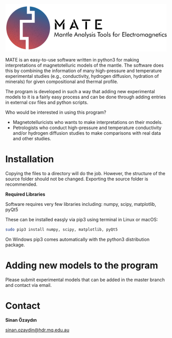 <img src="https://github.com/sinanozaydin/MATE/blob/master/mate_src/mate_full.png">

MATE is an easy-to-use software written in python3 for making interpretations of magnetotelluric models of the mantle. The software does this by combining the information of many high-pressure and temperature experimental studies (e.g., conductivity, hydrogen diffusion, hydration of minerals) for given compositional and thermal profile.

The program is developed in such a way that adding new experimental models to it is a fairly easy process and can be done through adding entries in external csv files and python scripts. 

Who would be interested in using this program?
- Magnetotelluricists who wants to make interpretations on their models.
- Petrologists who conduct high-pressure and temperature conductivity and/or hydrogen diffusion studies to make comparisons with real data and other studies.


Installation
==========

Copying the files to a directory will do the job. However, the structure of the source folder should not be changed. Exporting the source folder is recommended.

**Required Libraries**

Software requires very few libraries including: numpy, scipy, matplotlib, pyQt5

These can be installed easşly via pip3 using terminal in Linux or macOS:

```bash
sudo pip3 install numpy, scipy, matplotlib, pyQt5
```
On Windows pip3 comes automatically with the python3 distribution package.

Adding new models to the program
==========

Please submit experimental models that can be added in the master branch and contact via email.

Contact
==========
**Sinan Özaydın**

sinan.ozaydin@hdr.mq.edu.au
